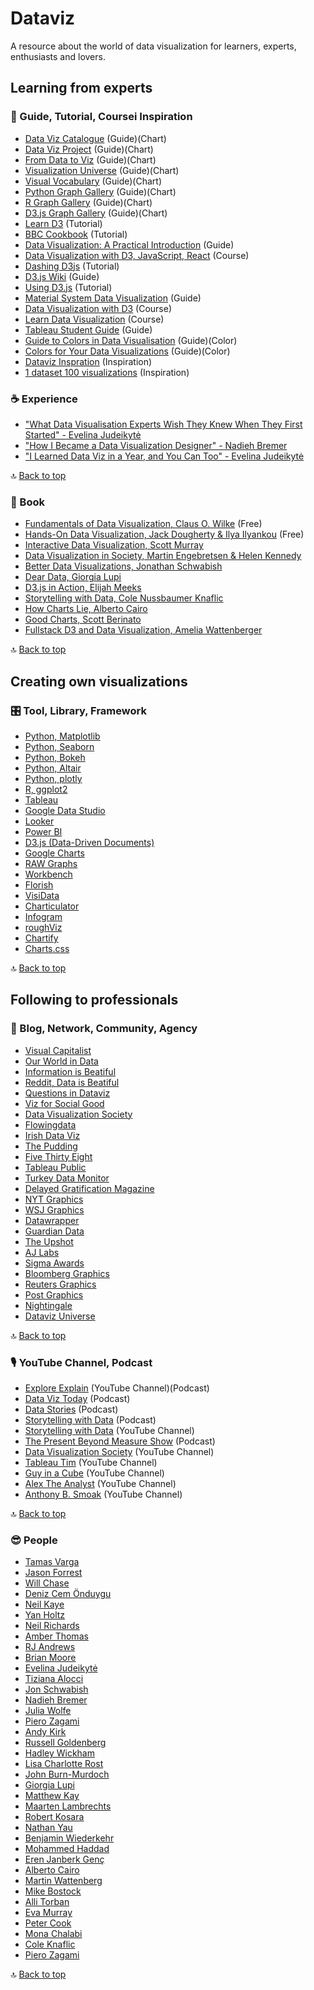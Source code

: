 # Dataviz

A resource about the world of data visualization for learners, experts, enthusiasts and lovers.

## Learning from experts

### :compass: Guide, Tutorial, Coursei Inspiration
- [Data Viz Catalogue](https://datavizcatalogue.com/) (Guide)(Chart)
- [Data Viz Project](https://datavizproject.com/) (Guide)(Chart)
- [From Data to Viz](https://www.data-to-viz.com) (Guide)(Chart)
- [Visualization Universe](http://visualizationuniverse.com) (Guide)(Chart)
- [Visual Vocabulary](https://ft-interactive.github.io/visual-vocabulary/) (Guide)(Chart)
- [Python Graph Gallery](https://www.python-graph-gallery.com) (Guide)(Chart)
- [R Graph Gallery](https://www.r-graph-gallery.com) (Guide)(Chart)
- [D3.js Graph Gallery](https://www.d3-graph-gallery.com) (Guide)(Chart)
- [Learn D3](https://observablehq.com/collection/@d3/learn-d3) (Tutorial)
- [BBC Cookbook](https://bbc.github.io/rcookbook/) (Tutorial)
- [Data Visualization: A Practical Introduction](https://socviz.co/index.html) (Guide)
- [Data Visualization with D3, JavaScript, React](https://www.youtube.com/watch?v=2LhoCfjm8R4) (Course)
- [Dashing D3js](https://www.dashingd3js.com/d3-tutorial) (Tutorial)
- [D3.js Wiki](https://github.com/d3/d3/wiki) (Guide)
- [Using D3.js](http://using-d3js.com/index.html) (Tutorial)
- [Material System Data Visualization](https://material.io/design/communication/data-visualization.html#principles) (Guide)
- [Data Visualization with D3](https://www.freecodecamp.org/learn/data-visualization/) (Course)
- [Learn Data Visualization](https://www.kaggle.com/learn/data-visualization) (Course)
- [Tableau Student Guide](https://www.thetableaustudentguide.com) (Guide)
- [Guide to Colors in Data Visualisation](https://blog.datawrapper.de/colorguide/) (Guide)(Color)
- [Colors for Your Data Visualizations](https://blog.datawrapper.de/beautifulcolors/) (Guide)(Color)
- [Dataviz Inspration](https://www.dataviz-inspiration.com) (Inspiration)
- [1 dataset 100 visualizations](https://100.datavizproject.com) (Inspiration)

### :coffee: Experience
- ["What Data Visualisation Experts Wish They Knew When They First Started" - Evelina Judeikytė](https://medium.com/nightingale/what-data-visualisation-experts-wish-they-knew-when-they-first-started-e9bd4906d25)
- ["How I Became a Data Visualization Designer" - Nadieh Bremer](https://www.visualcinnamon.com/resources/learning-data-visualization/)
- ["I Learned Data Viz in a Year, and You Can Too" - Evelina Judeikytė](https://medium.com/nightingale/i-learned-data-viz-in-a-year-and-you-can-too-2b610d25946e)

:top: [Back to top](#dataviz)

### :closed_book: Book
- [Fundamentals of Data Visualization, Claus O. Wilke](https://clauswilke.com/dataviz/) (Free)
- [Hands-On Data Visualization, Jack Dougherty & Ilya Ilyankou](https://handsondataviz.org) (Free)
- [Interactive Data Visualization, Scott Murray](https://www.oreilly.com/library/view/interactive-data-visualization/9781449340223/)
- [Data Visualization in Society, Martin Engebretsen & Helen Kennedy](https://www.aup.nl/en/book/9789463722902/data-visualization-in-society)
- [Better Data Visualizations, Jonathan Schwabish](http://cup.columbia.edu/book/better-data-visualizations/9780231193115)
- [Dear Data, Giorgia Lupi](https://www.amazon.com/Dear-Data-Giorgia-Lupi/dp/1616895322)
- [D3.js in Action, Elijah Meeks](https://www.amazon.com/D3-js-Action-Data-visualization-JavaScript/dp/1617294489)
- [Storytelling with Data, Cole Nussbaumer Knaflic](https://www.amazon.com/gp/product/1119002257/)
- [How Charts Lie, Alberto Cairo](https://www.amazon.com/How-Charts-Lie-Getting-Information/dp/1324001569)
- [Good Charts, Scott Berinato](https://www.amazon.com/Good-Charts-Smarter-Persuasive-Visualizations/dp/1633690709)
- [Fullstack D3 and Data Visualization, Amelia Wattenberger](https://www.newline.co/fullstack-d3)

:top: [Back to top](#dataviz)

## Creating own visualizations

### :control_knobs: Tool, Library, Framework
- [Python, Matplotlib](https://matplotlib.org)
- [Python, Seaborn](https://seaborn.pydata.org/)
- [Python, Bokeh](https://bokeh.org)
- [Python, Altair](https://altair-viz.github.io)
- [Python, plotly](https://plotly.com)
- [R, ggplot2](https://ggplot2.tidyverse.org)
- [Tableau](https://www.tableau.com)
- [Google Data Studio](https://datastudio.google.com/overview)
- [Looker](https://looker.com)
- [Power BI](https://powerbi.microsoft.com/)
- [D3.js (Data-Driven Documents)](https://d3js.org)
- [Google Charts](https://developers.google.com/chart/)
- [RAW Graphs](https://rawgraphs.io)
- [Workbench](https://workbenchdata.com)
- [Florish](https://flourish.studio/)
- [VisiData](https://jsvine.github.io/intro-to-visidata/)
- [Charticulator](https://charticulator.com/index.html)
- [Infogram](https://infogram.com)
- [roughViz](https://github.com/jwilber/roughViz)
- [Chartify](https://github.com/spotify/chartify)
- [Charts.css](https://github.com/ChartsCSS/charts.css)

:top: [Back to top](#dataviz)

## Following to professionals

### :partying_face: Blog, Network, Community, Agency
- [Visual Capitalist](https://www.visualcapitalist.com)
- [Our World in Data](https://ourworldindata.org)
- [Information is Beatiful](https://informationisbeautiful.net)
- [Reddit, Data is Beatiful](https://www.reddit.com/r/dataisbeautiful/)
- [Questions in Dataviz](https://questionsindataviz.com)
- [Viz for Social Good](https://twitter.com/VizFSG)
- [Data Visualization Society](https://www.datavisualizationsociety.com)
- [Flowingdata](https://flowingdata.com)
- [Irish Data Viz](https://twitter.com/IrishDataViz)
- [The Pudding](https://pudding.cool)
- [Five Thirty Eight](https://twitter.com/FiveThirtyEight)
- [Tableau Public](https://public.tableau.com/en-us/gallery)
- [Turkey Data Monitor](https://twitter.com/turkeymonitor)
- [Delayed Gratification Magazine](https://www.slow-journalism.com)
- [NYT Graphics](https://twitter.com/nytgraphics)
- [WSJ Graphics](https://twitter.com/WSJGraphics)
- [Datawrapper](https://twitter.com/Datawrapper)
- [Guardian Data](https://twitter.com/GuardianData)
- [The Upshot](https://twitter.com/UpshotNYT)
- [AJ Labs](https://twitter.com/ajlabs)
- [Sigma Awards](https://twitter.com/sigmaawards)
- [Bloomberg Graphics](https://twitter.com/BBGVisualData)
- [Reuters Graphics](https://twitter.com/ReutersGraphics)
- [Post Graphics](https://twitter.com/PostGraphics)
- [Nightingale](https://nightingaledvs.com)
- [Dataviz Universe](https://datavizuniverse.substack.com)

:top: [Back to top](#dataviz)

### :studio_microphone: YouTube Channel, Podcast
- [Explore Explain](https://www.visualisingdata.com/podcast/) (YouTube Channel)(Podcast)
- [Data Viz Today](https://dataviztoday.com) (Podcast)
- [Data Stories](https://datastori.es) (Podcast)
- [Storytelling with Data](https://www.storytellingwithdata.com/podcast) (Podcast)
- [Storytelling with Data](https://www.youtube.com/channel/UCjhGlILWNloXJdR2NTCBMlA/featured) (YouTube Channel)
- [The Present Beyond Measure Show](https://leapica.com/podcast/) (Podcast)
- [Data Visualization Society](https://www.youtube.com/c/DataVisualizationSociety/featured) (YouTube Channel)
- [Tableau Tim](https://www.youtube.com/c/TableauTim/featured) (YouTube Channel)
- [Guy in a Cube](https://www.youtube.com/c/GuyinaCube/featured) (YouTube Channel)
- [Alex The Analyst](https://www.youtube.com/channel/UC7cs8q-gJRlGwj4A8OmCmXg) (YouTube Channel)
- [Anthony B. Smoak](https://www.youtube.com/c/AnthonySmoak/videos) (YouTube Channel)

:top: [Back to top](#dataviz)

### :sunglasses: People
- [Tamas Varga](https://twitter.com/imperativusz)
- [Jason Forrest](https://twitter.com/Jasonforrestftw)
- [Will Chase](https://twitter.com/W_R_Chase)
- [Deniz Cem Önduygu](https://twitter.com/denizcemonduygu)
- [Neil Kaye](https://twitter.com/neilrkaye)
- [Yan Holtz](https://twitter.com/R_Graph_Gallery)
- [Neil Richards](https://twitter.com/theneilrichards)
- [Amber Thomas](https://twitter.com/ProQuesAsker)
- [RJ Andrews](https://twitter.com/infowetrust)
- [Brian Moore](https://twitter.com/BMooreWasTaken)
- [Evelina Judeikytė](https://twitter.com/evelinajud)
- [Tiziana Alocci](https://twitter.com/Altiziana)
- [Jon Schwabish](https://twitter.com/jschwabish)
- [Nadieh Bremer](https://twitter.com/NadiehBremer)
- [Julia Wolfe](https://twitter.com/juruwolfe)
- [Piero Zagami](https://twitter.com/pierozagami)
- [Andy Kirk](https://twitter.com/visualisingdata)
- [Russell Goldenberg](https://twitter.com/codenberg)
- [Hadley Wickham](https://twitter.com/hadleywickham)
- [Lisa Charlotte Rost](https://twitter.com/lisacrost)
- [John Burn-Murdoch](https://twitter.com/jburnmurdoch)
- [Giorgia Lupi](https://twitter.com/giorgialupi)
- [Matthew Kay](https://twitter.com/mjskay)
- [Maarten Lambrechts](https://twitter.com/maartenzam)
- [Robert Kosara](https://twitter.com/eagereyes)
- [Nathan Yau](https://twitter.com/flowingdata)
- [Benjamin Wiederkehr](https://twitter.com/wiederkehr)
- [Mohammed Haddad](https://twitter.com/haddadme)
- [Eren Janberk Genç](https://twitter.com/ejgenc)
- [Alberto Cairo](https://twitter.com/AlbertoCairo)
- [Martin Wattenberg](https://twitter.com/wattenberg)
- [Mike Bostock](https://twitter.com/mbostock)
- [Alli Torban](https://twitter.com/AlliTorban)
- [Eva Murray](https://twitter.com/TriMyData)
- [Peter Cook](https://twitter.com/peter_r_cook)
- [Mona Chalabi](https://twitter.com/MonaChalabi)
- [Cole Knaflic](https://twitter.com/storywithdata)
- [Piero Zagami](https://twitter.com/pierozagami)

:top: [Back to top](#dataviz)
